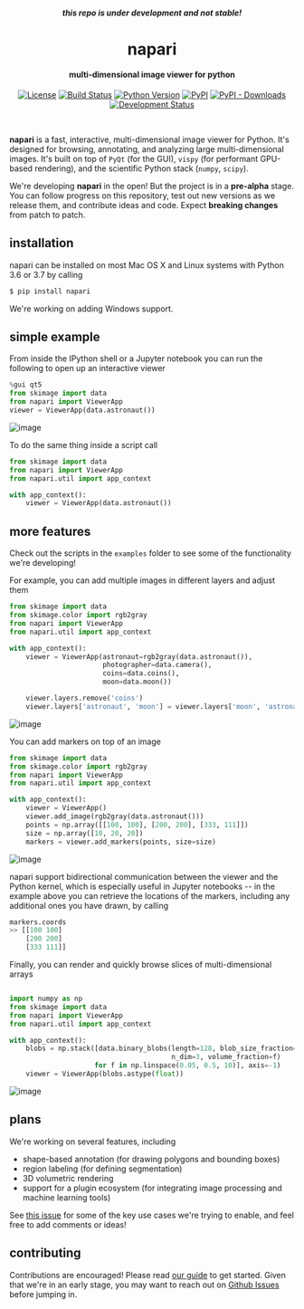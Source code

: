 <h4 align='center'><i>this repo is under development and not stable!</i></h4>

<h1 align='center'>napari</h1>

<h4 align='center'>multi-dimensional image viewer for python</h4>

<p align="center">
  <a href="https://github.com/napari/napari/raw/master/LICENSE"><img src="https://img.shields.io/pypi/l/napari.svg" alt="License"></a>
  <a href="https://cirrus-ci.com/napari/napari"><img src="https://api.cirrus-ci.com/github/Napari/napari.svg" alt="Build Status"></a>
  <a href="https://python.org"><img src="https://img.shields.io/pypi/pyversions/napari.svg" alt="Python Version"></a>
  <a href="https://pypi.org/project/napari"><img src="https://img.shields.io/pypi/v/napari.svg" alt="PyPI"></a>
  <a href="https://pypistats.org/packages/napari"><img src="https://img.shields.io/pypi/dm/napari.svg" alt="PyPI - Downloads"></a>
  <a href="https://github.com/napari/napari"><img src="https://img.shields.io/pypi/status/napari.svg" alt="Development Status"></a>

</p>
<br>

**napari** is a fast, interactive, multi-dimensional image viewer for Python. It's designed for browsing, annotating, and analyzing large multi-dimensional images. It's built on top of `PyQt` (for the GUI), `vispy` (for performant GPU-based rendering), and the scientific Python stack (`numpy`, `scipy`).

We're developing **napari** in the open! But the project is in a **pre-alpha** stage. You can follow progress on this repository, test out new versions as we release them, and contribute ideas and code. Expect **breaking changes** from patch to patch.

## installation

napari can be installed on most Mac OS X and Linux systems with Python 3.6 or 3.7 by calling 

```sh
$ pip install napari
```

We're working on adding Windows support.

## simple example

From inside the IPython shell or a Jupyter notebook you can run the following to open up an interactive viewer

```python
%gui qt5
from skimage import data
from napari import ViewerApp
viewer = ViewerApp(data.astronaut())
```

![image](resources/screenshot-add-image.png)

To do the same thing inside a script call

```python
from skimage import data
from napari import ViewerApp
from napari.util import app_context

with app_context():
    viewer = ViewerApp(data.astronaut())
```

## more features

Check out the scripts in the `examples` folder to see some of the functionality we're developing!

For example, you can add multiple images in different layers and adjust them

```python
from skimage import data
from skimage.color import rgb2gray
from napari import ViewerApp
from napari.util import app_context

with app_context():
    viewer = ViewerApp(astronaut=rgb2gray(data.astronaut()),
                       photographer=data.camera(),
                       coins=data.coins(),
                       moon=data.moon())

    viewer.layers.remove('coins')
    viewer.layers['astronaut', 'moon'] = viewer.layers['moon', 'astronaut']
```

![image](resources/screenshot-layers.png)

You can add markers on top of an image

```python
from skimage import data
from skimage.color import rgb2gray
from napari import ViewerApp
from napari.util import app_context

with app_context():
    viewer = ViewerApp()
    viewer.add_image(rgb2gray(data.astronaut()))
    points = np.array([[100, 100], [200, 200], [333, 111]])
    size = np.array([10, 20, 20])
    markers = viewer.add_markers(points, size=size)
```

![image](resources/screenshot-add-markers.png)

napari support bidirectional communication between the viewer and the Python kernel, which is especially useful in Jupyter notebooks -- in the example above you can retrieve the locations of the markers, including any additional ones you have drawn, by calling

```python
markers.coords
>> [[100 100]
    [200 200]
    [333 111]]
```

Finally, you can render and quickly browse slices of multi-dimensional arrays

```python

import numpy as np
from skimage import data
from napari import ViewerApp
from napari.util import app_context

with app_context():
    blobs = np.stack([data.binary_blobs(length=128, blob_size_fraction=0.05,
                                        n_dim=3, volume_fraction=f)
                     for f in np.linspace(0.05, 0.5, 10)], axis=-1)
    viewer = ViewerApp(blobs.astype(float))
```

![image](resources/screenshot-nD-image.png)

## plans

We're working on several features, including 

- shape-based annotation (for drawing polygons and bounding boxes)
- region labeling (for defining segmentation)
- 3D volumetric rendering
- support for a plugin ecosystem (for integrating image processing and machine learning tools)

See [this issue](https://github.com/napari/napari/issues/141) for some of the key use cases we're trying to enable, and feel free to add comments or ideas!

## contributing

Contributions are encouraged! Please read [our guide](https://github.com/napari/napari/blob/master/CONTRIBUTING.md) to get started. Given that we're in an early stage, you may want to reach out on [Github Issues](https://github.com/napari/napari/issues) before jumping in.
